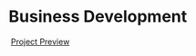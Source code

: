 # Business Development

<img src="website preview.gif" alt="">
<a href="https://sunaramwebdev.github.io/MR-Travel-Online-Booking-Website/"> Project Preview</a>
